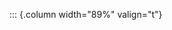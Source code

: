 <!-- Copyright (C) 2024  Kevin Sandom -->
<!-- Begin a new column of width 89%. -->

::: {.column width="89%" valign="t"}
